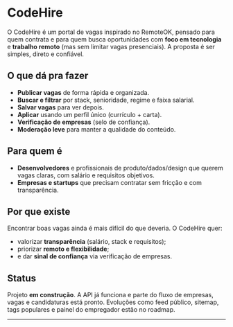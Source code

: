 # CodeHire

O CodeHire é um portal de vagas inspirado no RemoteOK, pensado para quem contrata e para quem busca oportunidades com **foco em tecnologia** e **trabalho remoto** (mas sem limitar vagas presenciais). A proposta é ser simples, direto e confiável.

## O que dá pra fazer

- **Publicar vagas** de forma rápida e organizada.
- **Buscar e filtrar** por stack, senioridade, regime e faixa salarial.
- **Salvar vagas** para ver depois.
- **Aplicar** usando um perfil único (currículo + carta).
- **Verificação de empresas** (selo de confiança).
- **Moderação leve** para manter a qualidade do conteúdo.

## Para quem é

- **Desenvolvedores** e profissionais de produto/dados/design que querem vagas claras, com salário e requisitos objetivos.
- **Empresas e startups** que precisam contratar sem fricção e com transparência.

## Por que existe

Encontrar boas vagas ainda é mais difícil do que deveria. O CodeHire quer:

- valorizar **transparência** (salário, stack e requisitos);
- priorizar **remoto e flexibilidade**;
- e dar **sinal de confiança** via verificação de empresas.

## Status

Projeto **em construção**. A API já funciona e parte do fluxo de empresas, vagas e candidaturas está pronto. Evoluções como feed público, sitemap, tags populares e painel do empregador estão no roadmap.

---
